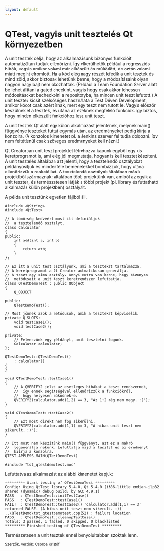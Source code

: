 ```yaml
---
layout: default
---
```


# QTest, vagyis unit tesztelés Qt környezetben

A unit tesztek célja, hogy az alkalmazásunk bizonyos funkcióit automatizáltan tudjuk ellenőrizni. Így elkerülhetők például a regressziós hibák, vagyis amikor valami már elkészült és működött, de aztán valami miatt megint elromlott. Ha a kód elég nagy részét lefedik a unit tesztek és mind zöld, akkor biztosak lehetünk benne, hogy a módosításaink olyan nagyon nagy bajt nem okozhattak. (Például a Team Foundation Server alatt be lehet állítani a gated checkint, vagyis hogy csak akkor lehessen módosításokat becheckolni a repositoryba, ha minden unit teszt lefutott.) A unit tesztek kicsit szélsőséges használata a Test Driven Development, amikor kódot csak azért írnak, mert egy teszt nem futott le. Vagyis először készülnek el a tesztek, és utána az ezeknek megfelelő funkciók. Így biztos, hogy minden elkészült funkcióhoz lesz unit teszt.

A unit tesztek Qt alatt egy külön alkalmazást jelentenek, melynek main() függvénye teszteket futtat egymás után, az eredményeket pedig kiírja a konzolra. (A konzolos kimenetet pl. a Jenkins szerver fel tudja dolgozni, így nem feltétlenül csak szöveges eredményeket kell nézni.)

Qt Creatorban unit teszt projektet létrehozva kapunk egyből egy kis keretprogramot is, ami elég jól megmutatja, hogyan is kell tesztet készíteni. A unit tesztelés általában azt jelenti, hogy a tesztelendő osztályokat példányosítjuk és mindenféle bemenetekkel bombázzuk, hogy utána ellenőrizzük a reakcióikat. A tesztelendő osztályok általában másik projektből származnak: általában több projektünk van, amiből az egyik a unit tesztek, és természetesen látják a többi projekt (pl. library és futtatható alkalmazás külön projektben) osztályait.

A példa unit tesztünk egyetlen fájlból áll.

    #include <QString>
    #include <QtTest>

    // A tömörség kedvéért most itt definiáljuk
    //  a tesztelendő osztályt.
    class Calculator
    {
    public:
        int add(int a, int b)
        {
            return a+b;
        }
    };

    // Ez itt a unit test osztályunk, ami a teszteket tartalmazza.
    // A keretprogramot a Qt Creator autmatikusan generálja.
    // A teszt egy sima osztály. Annyi extra van benne, hogy bizonyos
    //  metódusait a unit teszt keretrendszer lefuttatja.
    class QTestDemoTest : public QObject
    {
        Q_OBJECT

    public:
        QTestDemoTest();

    // Most jönnek azok a metódusok, amik a teszteket képviselik.
    private Q_SLOTS:
        void testCase1();
        void testCase2();

    private:
        // Felveszünk egy példányt, amit tesztelni fogunk.
        Calculator calculator;
    };

    QTestDemoTest::QTestDemoTest()
        : calculator()
    {
    }

    void QTestDemoTest::testCase1()
    {
        // A QVERIFY2 jelzi az esetleges hibákat a teszt rendszernek,
        //  így ennek segítségével ellenőrizzük a funkciókról,
        //  hogy helyesen működnek-e.
        QVERIFY2(calculator.add(1,2) == 3, "Az 1+2 még nem megy. :(");
    }

    void QTestDemoTest::testCase2()
    {
        // Ezt most direkt nem fog sikerülni.
        QVERIFY2(calculator.add(1,1) == 3, "A hibas unit teszt nem sikerult. :)");
    }

    // Itt most nem készítünk main() függvényt, azt ez a makró
    //  legenerálja nekünk. Lefuttatja majd a tesztet és az eredményt
    //  kiírja a konzolra.
    QTEST_APPLESS_MAIN(QTestDemoTest)

    #include "tst_qtestdemotest.moc"

Lefuttatva az alkalmazást az alábbi kimenetet kapjuk:

    ********* Start testing of QTestDemoTest *********
    Config: Using QtTest library 5.4.0, Qt 5.4.0 (i386-little_endian-ilp32 shared (dynamic) debug build; by GCC 4.9.1)
    PASS   : QTestDemoTest::initTestCase()
    PASS   : QTestDemoTest::testCase1()
    FAIL!  : QTestDemoTest::testCase2() 'calculator.add(1,1) == 3' returned FALSE. (A hibas unit teszt nem sikerult. :))
    ..\QTestDemo\tst_qtestdemotest.cpp(52) : failure location
    PASS   : QTestDemoTest::cleanupTestCase()
    Totals: 3 passed, 1 failed, 0 skipped, 0 blacklisted
    ********* Finished testing of QTestDemoTest *********

Természetesen a unit tesztek ennél bonyolultabban szoktak lenni.

<small>Szerzők, verziók: Csorba Kristóf</small>
